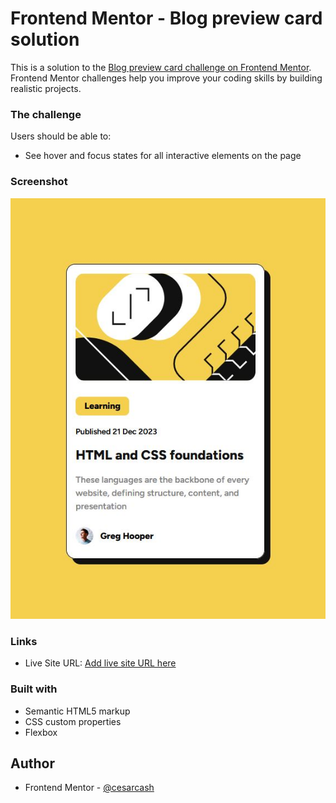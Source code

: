 # Frontend Mentor - Blog preview card solution

This is a solution to the [Blog preview card challenge on Frontend Mentor](https://www.frontendmentor.io/challenges/blog-preview-card-ckPaj01IcS). Frontend Mentor challenges help you improve your coding skills by building realistic projects. 

### The challenge

Users should be able to:

- See hover and focus states for all interactive elements on the page

### Screenshot

![](./assets/images/screenshot.JPG)

### Links

- Live Site URL: [Add live site URL here](https://cesarcash.github.io/cards/)

### Built with

- Semantic HTML5 markup
- CSS custom properties
- Flexbox

## Author

- Frontend Mentor - [@cesarcash](https://www.frontendmentor.io/profile/cesarcash)
